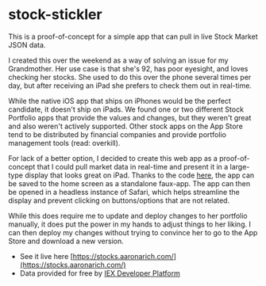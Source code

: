 # stock-stickler
This is a proof-of-concept for a simple app that can pull in live Stock Market JSON data.

I created this over the weekend as a way of solving an issue for my Grandmother. Her use case is that she's 92, has poor eyesight, and loves checking her stocks. She used to do this over the phone several times per day, but after receiving an iPad she prefers to check them out in real-time.

While the native iOS app that ships on iPhones would be the perfect candidate, it doesn't ship on iPads. We found one or two different Stock Portfolio apps that provide the values and changes, but they weren't great and also weren't actively supported. Other stock apps on the App Store tend to be distributed by financial companies and provide portfolio management tools (read: overkill).

For lack of a better option, I decided to create this web app as a proof-of-concept that I could pull market data in real-time and present it in a large-type display that looks great on iPad. Thanks to the code [here](https://github.com/aaronarich/stock-stickler/blob/20e117267cfff8e9b0abee411e28765950e7b9aa/source/layouts/layout.erb#L9-L11), the app can be saved to the home screen as a standalone faux-app. The app can then be opened in a headless instance of Safari, which helps streamline the display and prevent clicking on buttons/options that are not related.

While this does require me to update and deploy changes to her portfolio manually, it does put the power in my hands to adjust things to her liking. I can then deploy my changes without trying to convince her to go to the App Store and download a new version.

- See it live here [https://stocks.aaronarich.com/](https://stocks.aaronarich.com/)
- Data provided for free by [IEX Developer Platform](https://iextrading.com/developer/)
